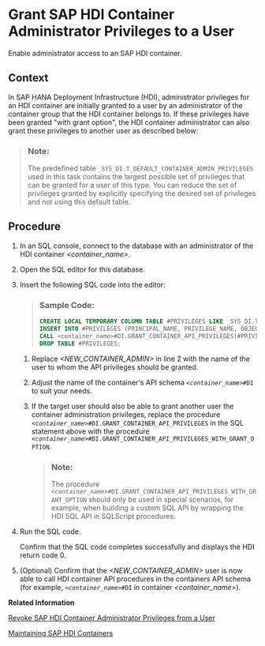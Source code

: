 <!-- loio8bad1a8605b343ababf821350b160714 -->

# Grant SAP HDI Container Administrator Privileges to a User

Enable administrator access to an SAP HDI container.



## Context

In SAP HANA Deployment Infrastructure \(HDI\), administrator privileges for an HDI container are initially granted to a user by an administrator of the container group that the HDI container belongs to. If these privileges have been granted "with grant option", the HDI container administrator can also grant these privileges to another user as described below:

> ### Note:  
> The predefined table `_SYS_DI.T_DEFAULT_CONTAINER_ADMIN_PRIVILEGES` used in this task contains the largest possible set of privileges that can be granted for a user of this type. You can reduce the set of privileges granted by explicitly specifying the desired set of privileges and not using this default table.



## Procedure

1.  In an SQL console, connect to the database with an administrator of the HDI container *<container\_name\>*.

2.  Open the SQL editor for this database.

3.  Insert the following SQL code into the editor:

    > ### Sample Code:  
    > ```sql
    > CREATE LOCAL TEMPORARY COLUMN TABLE #PRIVILEGES LIKE _SYS_DI.TT_API_PRIVILEGES;
    > INSERT INTO #PRIVILEGES (PRINCIPAL_NAME, PRIVILEGE_NAME, OBJECT_NAME) SELECT '<NEW_CONTAINER_ADMIN>', PRIVILEGE_NAME, OBJECT_NAME FROM _SYS_DI.T_DEFAULT_CONTAINER_ADMIN_PRIVILEGES; 
    > CALL <container_name>#DI.GRANT_CONTAINER_API_PRIVILEGES(#PRIVILEGES, _SYS_DI.T_NO_PARAMETERS, ?, ?, ?); 
    > DROP TABLE #PRIVILEGES; 
    > ```

    1.  Replace *<NEW\_CONTAINER\_ADMIN\>* in line 2 with the name of the user to whom the API privileges should be granted.

    2.  Adjust the name of the container's API schema <code><i class="varname">&lt;container_name&gt;</i>#DI</code> to suit your needs.

    3.  If the target user should also be able to grant another user the container administration privileges, replace the procedure <code><i class="varname">&lt;container_name&gt;</i>#DI.GRANT_CONTAINER_API_PRIVILEGES</code> in the SQL statement above with the procedure <code><i class="varname">&lt;container_name&gt;</i>#DI.GRANT_CONTAINER_API_PRIVILEGES_WITH_GRANT_OPTION</code>.

        > ### Note:  
        > The procedure <code><i class="varname">&lt;container_name&gt;</i>#DI.GRANT_CONTAINER_API_PRIVILEGES_WITH_GRANT_OPTION</code> should only be used in special scenarios, for example, when building a custom SQL API by wrapping the HDI SQL API in SQLScript procedures.


4.  Run the SQL code.

    Confirm that the SQL code completes successfully and displays the HDI return code 0.

5.  \(Optional\) Confirm that the *<NEW\_CONTAINER\_ADMIN\>* user is now able to call HDI container API procedures in the containers API schema \(for example, <code><i class="varname">&lt;container_name&gt;</i>#DI</code> in container *<container\_name\>*\).


**Related Information**  


[Revoke SAP HDI Container Administrator Privileges from a User](revoke-sap-hdi-container-administrator-privile-7c7b430.md "Disable administrator access to an SAP HDI container.")

[Maintaining SAP HDI Containers](maintaining-sap-hdi-containers-bcd6e27.md "An HDI container administrator configures and controls access to a SAP HDI container.")

